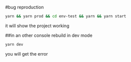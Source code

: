 #bug reproduction

```bash
yarn && yarn prod && cd env-test && yarn && yarn start
```

it will show the project working

##in an other console
rebuild in dev mode
```bash
yarn dev
```

you will get the error
